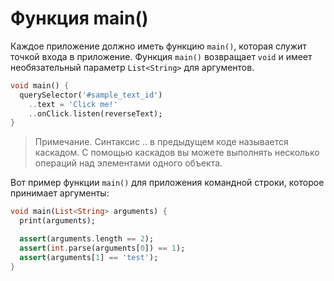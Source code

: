 # Функция main()

Каждое приложение должно иметь функцию `main()`, которая служит точкой входа в приложение. Функция `main()` возвращает `void` и имеет необязательный параметр `List<String>` для аргументов.

```dart
void main() {
  querySelector('#sample_text_id')
    ..text = 'Click me!'
    ..onClick.listen(reverseText);
}
```

> Примечание. Синтаксис .. в предыдущем коде называется каскадом. С помощью каскадов вы можете выполнять несколько операций над элементами одного объекта.

Вот пример функции `main()` для приложения командной строки, которое принимает аргументы:

```dart
void main(List<String> arguments) {
  print(arguments);

  assert(arguments.length == 2);
  assert(int.parse(arguments[0]) == 1);
  assert(arguments[1] == 'test');
}
```

